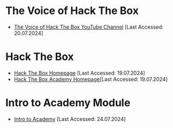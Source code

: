 # The Voice of Hack The Box
- [The Voice of Hack The Box YouTube Channel](https://www.youtube.com/@TheVoiceofHackTheBox) \[Last Accessed: 20.07.2024\]

# Hack The Box
- [Hack The Box Homepage](https://www.hackthebox.com/) \[Last Accessed: 19.07.2024\]
- [Hack The Box Academy Homepage](https://academy.hackthebox.com/)\[Last Accessed: 19.07.2024\]

# Intro to Academy Module
- [Intro to Academy](https://academy.hackthebox.com/module/details/15) \[Last Accessed: 24.07.2024\]
